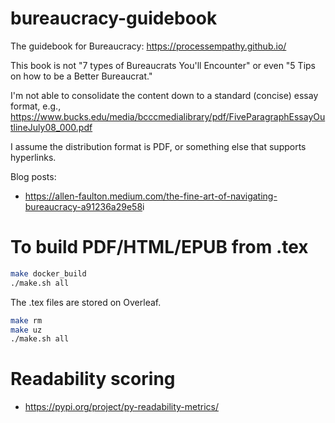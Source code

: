 # bureaucracy-guidebook
The guidebook for Bureaucracy: <https://processempathy.github.io/>


This book is not "7 types of Bureaucrats You'll Encounter" or even "5 Tips on how to be a Better Bureaucrat."

I'm not able to consolidate the content down to a standard (concise) essay format, e.g., <https://www.bucks.edu/media/bcccmedialibrary/pdf/FiveParagraphEssayOutlineJuly08_000.pdf>


I assume the distribution format is PDF, or something else that supports hyperlinks. 


Blog posts:
* <https://allen-faulton.medium.com/the-fine-art-of-navigating-bureaucracy-a91236a29e58>i

# To build PDF/HTML/EPUB from .tex

```bash
make docker_build
./make.sh all
```
The .tex files are stored on Overleaf. 
```bash
make rm
make uz
./make.sh all
```


# Readability scoring

* <https://pypi.org/project/py-readability-metrics/>
